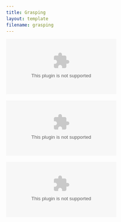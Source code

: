 ```yaml
---
title: Grasping
layout: template
filename: grasping
--- 
```


![thumb_timewise](./images/thumb/thumb_timewise.eps)

![thumb_verticalUp_motor1_imu1](./images/thumb/thumb_verticalUp_motor1_imu1.eps)

![thumb_verticalUp_motor2_imu1](./images/thumb/thumb_verticalUp_motor2_imu1.eps)